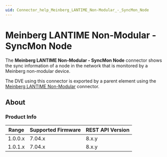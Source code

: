 ```yaml
---
uid: Connector_help_Meinberg_LANTIME_Non-Modular_-_SyncMon_Node
---
```


# Meinberg LANTIME Non-Modular - SyncMon Node

The **Meinberg LANTIME Non-Modular - SyncMon Node** connector shows the sync information of a node in the network that is monitored by a Meinberg non-modular device.

The DVE using this connector is exported by a parent element using the [Meinberg LANTIME Non-Modular](xref:Connector_help_Meinberg_LANTIME_Non-Modular) connector.

## About

### Product Info

| **Range** | **Supported Firmware** | **REST API Version** |
|-----------|------------------------|----------------------|
| 1.0.0.x   | 7.04.x                 | 8.x.y                |
| 1.0.1.x   | 7.04.x                 | 8.x.y                |
